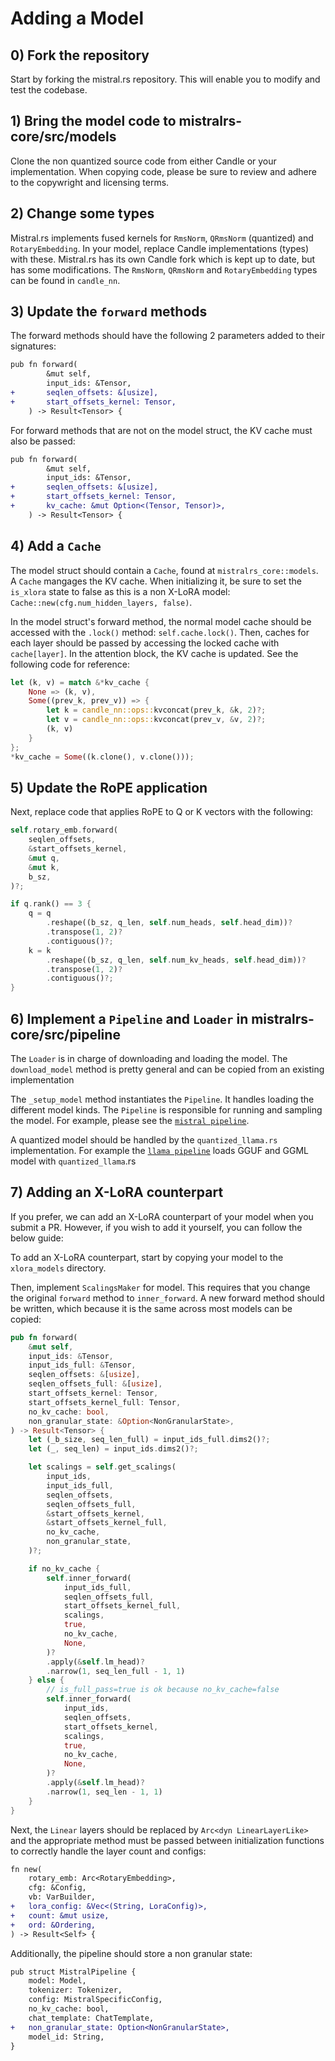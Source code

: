 # Adding a Model
## 0) Fork the repository
Start by forking the mistral.rs repository. This will enable you to modify and test the codebase.

## 1) Bring the model code to mistralrs-core/src/models
Clone the non quantized source code from either Candle or your implementation. When copying code, please be sure to review and adhere to the copywright and licensing terms.

## 2) Change some types
Mistral.rs implements fused kernels for `RmsNorm`, `QRmsNorm` (quantized) and `RotaryEmbedding`. In your model,
replace Candle implementations (types) with these. Mistral.rs has its own Candle fork which is kept up to date, but has some modifications. The `RmsNorm`, `QRmsNorm` and `RotaryEmbedding` types can be found in `candle_nn`.

## 3) Update the `forward` methods

The forward methods should have the following 2 parameters added to their signatures:

```diff
pub fn forward(
        &mut self,
        input_ids: &Tensor,
+       seqlen_offsets: &[usize],
+       start_offsets_kernel: Tensor,
    ) -> Result<Tensor> {
```

For forward methods that are not on the model struct, the KV cache must also be passed:

```diff
pub fn forward(
        &mut self,
        input_ids: &Tensor,
+       seqlen_offsets: &[usize],
+       start_offsets_kernel: Tensor,
+       kv_cache: &mut Option<(Tensor, Tensor)>,
    ) -> Result<Tensor> {
```

## 4) Add a `Cache`

The model struct should contain a `Cache`, found at `mistralrs_core::models`. A `Cache` mangages the KV cache. When initializing it,
be sure to set the `is_xlora` state to false as this is a non X-LoRA model: `Cache::new(cfg.num_hidden_layers, false)`.

In the model struct's forward method, the normal model cache should be accessed with the `.lock()` method: `self.cache.lock()`. Then, caches for each layer should be passed by accessing the locked cache with `cache[layer]`. In the attention block, the KV cache is updated. See the following code for reference:

```rust
let (k, v) = match &*kv_cache {
    None => (k, v),
    Some((prev_k, prev_v)) => {
        let k = candle_nn::ops::kvconcat(prev_k, &k, 2)?;
        let v = candle_nn::ops::kvconcat(prev_v, &v, 2)?;
        (k, v)
    }
};
*kv_cache = Some((k.clone(), v.clone()));
```

## 5) Update the RoPE application
Next, replace code that applies RoPE to Q or K vectors with the following:

```rust
self.rotary_emb.forward(
    seqlen_offsets,
    &start_offsets_kernel,
    &mut q,
    &mut k,
    b_sz,
)?;

if q.rank() == 3 {
    q = q
        .reshape((b_sz, q_len, self.num_heads, self.head_dim))?
        .transpose(1, 2)?
        .contiguous()?;
    k = k
        .reshape((b_sz, q_len, self.num_kv_heads, self.head_dim))?
        .transpose(1, 2)?
        .contiguous()?;
}
```

## 6) Implement a `Pipeline` and `Loader` in mistralrs-core/src/pipeline
The `Loader` is in charge of downloading and loading the model. The `download_model` method is pretty general and can be copied from an existing implementation

The `_setup_model` method instantiates the `Pipeline`. It handles loading the different model kinds. The `Pipeline` is responsible for running and sampling the model. For example, please see the [`mistral pipeline`](mistralrs-core/src/pipeline/mistral.rs).

A quantized model should be handled by the `quantized_llama.rs` implementation. For example the [`llama pipeline`](mistralrs-core/src/pipeline/llama.rs) loads GGUF and GGML model with `quantized_llama`.rs


## 7) Adding an X-LoRA counterpart
If you prefer, we can add an X-LoRA counterpart of your model when you submit a PR. However, if you wish to add it yourself, you can follow the below guide:

To add an X-LoRA counterpart, start by copying your model to the `xlora_models` directory. 

Then, implement `ScalingsMaker` for model. This requires that you change the original `forward` method to `inner_forward`. A new forward method should be written, which because it is the same across most models can be copied:

```rust
pub fn forward(
    &mut self,
    input_ids: &Tensor,
    input_ids_full: &Tensor,
    seqlen_offsets: &[usize],
    seqlen_offsets_full: &[usize],
    start_offsets_kernel: Tensor,
    start_offsets_kernel_full: Tensor,
    no_kv_cache: bool,
    non_granular_state: &Option<NonGranularState>,
) -> Result<Tensor> {
    let (_b_size, seq_len_full) = input_ids_full.dims2()?;
    let (_, seq_len) = input_ids.dims2()?;

    let scalings = self.get_scalings(
        input_ids,
        input_ids_full,
        seqlen_offsets,
        seqlen_offsets_full,
        &start_offsets_kernel,
        &start_offsets_kernel_full,
        no_kv_cache,
        non_granular_state,
    )?;

    if no_kv_cache {
        self.inner_forward(
            input_ids_full,
            seqlen_offsets_full,
            start_offsets_kernel_full,
            scalings,
            true,
            no_kv_cache,
            None,
        )?
        .apply(&self.lm_head)?
        .narrow(1, seq_len_full - 1, 1)
    } else {
        // is_full_pass=true is ok because no_kv_cache=false
        self.inner_forward(
            input_ids,
            seqlen_offsets,
            start_offsets_kernel,
            scalings,
            true,
            no_kv_cache,
            None,
        )?
        .apply(&self.lm_head)?
        .narrow(1, seq_len - 1, 1)
    }
}
```

Next, the `Linear` layers should be replaced by `Arc<dyn LinearLayerLike>` and the appropriate method must be passed between initialization functions to correctly handle the layer count and configs:
```diff
fn new(
    rotary_emb: Arc<RotaryEmbedding>,
    cfg: &Config,
    vb: VarBuilder,
+   lora_config: &Vec<(String, LoraConfig)>,
+   count: &mut usize,
+   ord: &Ordering,
) -> Result<Self> {
```

Additionally, the pipeline should store a non granular state: 

```diff
pub struct MistralPipeline {
    model: Model,
    tokenizer: Tokenizer,
    config: MistralSpecificConfig,
    no_kv_cache: bool,
    chat_template: ChatTemplate,
+   non_granular_state: Option<NonGranularState>,
    model_id: String,
}
```
